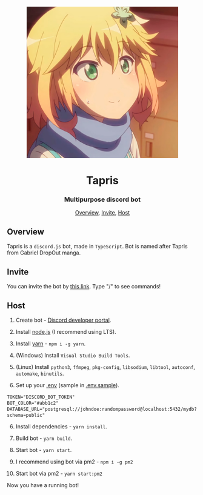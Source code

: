 <p align="center">
 <img width=400px src="assets/avatar.png" alt="Bot logo">
 <h1 align="center">Tapris</h1>
 <h3 align="center">Multipurpose discord bot</h3>
</p>

<p align="center">
 <a href="#overview">Overview</a>,
 <a href="#invite">Invite</a>,
 <a href="#host">Host</a>
</p>

## Overview

Tapris is a `discord.js` bot, made in `TypeScript`. Bot is named after Tapris
from Gabriel DropOut manga.

## Invite

You can invite the bot by
[this link](https://discord.com/api/oauth2/authorize?client_id=869088074758520832&scope=bot+applications.commands&permissions=294208515334).
Type "/" to see commands!

## Host

1. Create bot -
   [Discord developer portal](https://discord.com/developers/applications).

2. Install [node.js](https://nodejs.org/en/download/) (I recommend using LTS).

3. Install [yarn](https://yarnpkg.com/) - `npm i -g yarn`.

4. (Windows) Install `Visual Studio Build Tools`.

4. (Linux) Install `python3`, `ffmpeg`, `pkg-config`, `libsodium`, `libtool`, `autoconf`, `automake`, `binutils`.

5. Set up your [.env](.env.sample) (sample in [.env.sample](.env.sample)).

```env
TOKEN="DISCORD_BOT_TOKEN"
BOT_COLOR="#abb1c2"
DATABASE_URL="postgresql://johndoe:randompassword@localhost:5432/mydb?schema=public"
```

6. Install dependencies - `yarn install`.

7. Build bot - `yarn build`.

8. Start bot - `yarn start`.

9. I recommend using bot via pm2 - `npm i -g pm2`

10. Start bot via pm2 - `yarn start:pm2`

Now you have a running bot!
